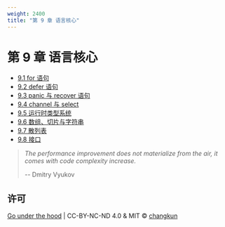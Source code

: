 ```yaml
---
weight: 2400
title: "第 9 章 语言核心"
---
```


# 第 9 章 语言核心

- [9.1 for 语句](./for.md)
- [9.2 defer 语句](./defer.md)
- [9.3 panic 与 recover 语句](./panic.md)
- [9.4 channel 与 select](./chan.md)
- [9.5 运行时类型系统](./type.md)
- [9.6 数组、切片与字符串](./slice.md)
- [9.7 散列表](./map.md)
- [9.8 接口](./interface.md)

> _The performance improvement does not materialize from the air, it 
comes with code complexity increase._
>
> -- Dmitry Vyukov

## 许可

[Go under the hood](https://github.com/changkun/go-under-the-hood) | CC-BY-NC-ND 4.0 & MIT &copy; [changkun](https://changkun.de)
